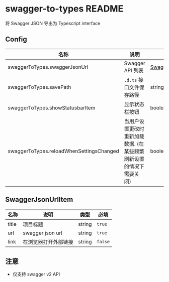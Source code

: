 # swagger-to-types README

将 Swagger JSON 导出为 Typescript interface

## Config

| 名称                                     | 说明                                                               | 类型                                         | 默认                     |
| ---------------------------------------- | ------------------------------------------------------------------ | -------------------------------------------- | ------------------------ |
| swaggerToTypes.swaggerJsonUrl            | Swagger API 列表                                                   | [SwaggerJsonUrlItem](##SwaggerJsonUrlItem)[] | []                       |
| swaggerToTypes.savePath                  | `.d.ts` 接口文件保存路径                                           | string                                       | 'types/swagger-to-types' |
| swaggerToTypes.showStatusbarItem         | 显示状态栏按钮                                                     | boolean                                      | `true`                   |
| swaggerToTypes.reloadWhenSettingsChanged | 当用户设置更改时重新加载数据. (在某些频繁刷新设置的情况下需要关闭) | boolean                                      | `true`                   |

## SwaggerJsonUrlItem

| 名称  | 说明                 | 类型   | 必填    |
| ----- | -------------------- | ------ | ------- |
| title | 项目标题             | string | `true`  |
| url   | swagger json url     | string | `true`  |
| link  | 在浏览器打开外部链接 | string | `false` |



## 注意

- 仅支持 swagger v2 API